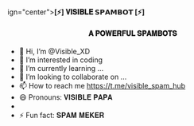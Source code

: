 ign="center"><b>[⚡] 𝐕𝐈𝐒𝐈𝐁𝐋𝐄 𝗦𝗣𝗔𝗠𝗕𝗢𝗧 [⚡]</b></h1>

<h4 align="center"> 𝐀 𝐏𝐎𝐖𝐄𝐑𝐅𝐔𝐋  𝐒𝐏𝐀𝐌𝐁𝐎𝐓𝐒</h4>

- 👋 Hi, I’m @Visible_XD
- 👀 I’m interested in coding 
- 🌱 I’m currently learning ...
- 💞️ I’m looking to collaborate on ...
- 📫 How to reach me https://t.me/visible_spam_hub
- 😄 Pronouns: 𝐕𝐈𝐒𝐈𝐁𝐋𝐄 𝐏𝐀𝐏𝐀
- 
- ⚡ Fun fact: 𝐒𝐏𝐀𝐌 𝐌𝐄𝐊𝐄𝐑  

<!---
Visiblexd/Visiblexd is a ✨ special ✨ repository because its `README.md` (this file) appears on your GitHub profile.
You can click the Preview link to take a look at your changes.
--->
